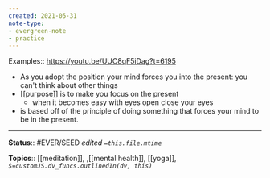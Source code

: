 ```yaml
---
created: 2021-05-31
note-type: 
- evergreen-note
- practice
---
```


Examples:: https://youtu.be/UUC8qF5iDag?t=6195

- As you adopt the position your mind forces you into the present: you can't think about other things
- [[purpose]] is to make you focus on the present
    - when it becomes easy with eyes open close your eyes
- is based off of the principle of doing something that forces your mind to be in the present.

---

**Status**:: #EVER/SEED 
*edited `=this.file.mtime`*

**Topics**:: [[meditation]], ,[[mental health]], [[yoga]], 
*`$=customJS.dv_funcs.outlinedIn(dv, this)`*

